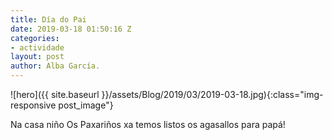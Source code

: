 ```yaml
---
title: Día do Pai
date: 2019-03-18 01:50:16 Z
categories:
- actividade
layout: post
author: Alba García.
---
```


![hero]({{ site.baseurl }}/assets/Blog/2019/03/2019-03-18.jpg){:class="img-responsive post_image"}
<br>

Na casa niño Os Paxariños xa temos listos os agasallos para papá!